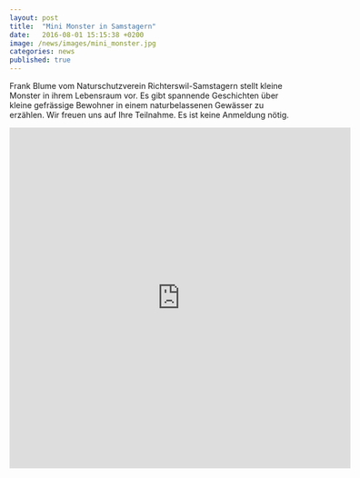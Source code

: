 ```yaml
---
layout: post
title:  "Mini Monster in Samstagern"
date:   2016-08-01 15:15:38 +0200
image: /news/images/mini_monster.jpg
categories: news
published: true
---
```


Frank Blume vom Naturschutzverein Richterswil-Samstagern stellt kleine Monster in ihrem Lebensraum vor.
Es gibt spannende Geschichten über kleine gefrässige Bewohner in einem naturbelassenen Gewässer zu erzählen.
Wir freuen uns auf Ihre Teilnahme. Es ist keine Anmeldung nötig.

<iframe src='https://map.geo.admin.ch/embed.html?topic=ech&lang=de&bgLayer=ch.swisstopo.pixelkarte-farbe&layers=ch.swisstopo.zeitreihen,ch.bfs.gebaeude_wohnungs_register,ch.bav.haltestellen-oev,ch.swisstopo.swisstlm3d-wanderwege&layers_visibility=false,false,false,false&layers_timestamp=18641231,,,&X=228532&Y=694005&zoom=10&crosshair=marker' width='600' height='600' frameborder='0' style='border:0'></iframe>

